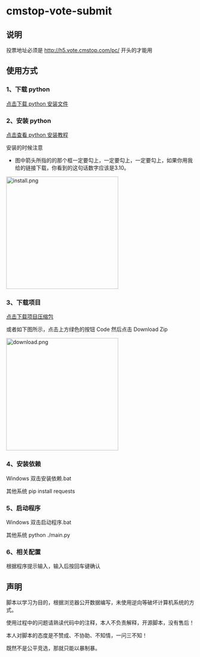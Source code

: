 # cmstop-vote-submit
## 说明
投票地址必须是 http://h5.vote.cmstop.com/pc/ 开头的才能用

## 使用方式

### 1、下载 python
[点击下载 python 安装文件](https://www.python.org/ftp/python/3.10.1/python-3.10.1-amd64.exe)

### 2、安装 python
[点击查看 python 安装教程](https://www.liaoxuefeng.com/wiki/1016959663602400/1016959856222624)

安装的时候注意
* 图中箭头所指的的那个框一定要勾上，一定要勾上，一定要勾上，如果你用我给的链接下载，你看到的这句话数字应该是3.10。
<img title="" src="https://user-images.githubusercontent.com/9925064/145348035-2833eab9-38b0-4f09-a5cd-3a4aca79801b.png" alt="install.png" height="300">


### 3、下载项目
[点击下载项目压缩包](https://codeload.github.com/CharlieJ0hn/cmstop-vote-submit/zip/refs/heads/main)

或者如下图所示，点击上方绿色的按钮 Code 然后点击 Download Zip

<img title="" src="https://user-images.githubusercontent.com/9925064/145347941-5c298731-f9ca-411b-98e4-780a522539d4.png" alt="download.png" height="300">

### 4、安装依赖
Windows 双击安装依赖.bat

其他系统 pip install requests

### 5、启动程序
Windows 双击启动程序.bat

其他系统 python ./main.py

### 6、相关配置
根据程序提示输入，输入后按回车键确认

## 声明
脚本以学习为目的，根据浏览器公开数据编写，未使用逆向等破坏计算机系统的方式。

使用过程中的问题请熟读代码中的注释，本人不负责解释，开源脚本，没有售后！

本人对脚本的态度是不赞成、不协助、不知情，一问三不知！

既然不是公平竞选，那就只能以暴制暴。
